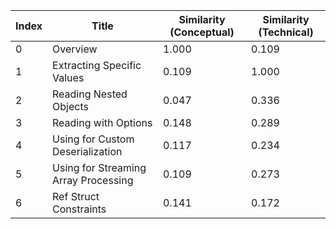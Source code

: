 | Index | Title | Similarity (Conceptual) | Similarity (Technical) |
|-------|-------|-------------------------|------------------------|
| 0 | Overview | 1.000 | 0.109 |
| 1 | Extracting Specific Values | 0.109 | 1.000 |
| 2 | Reading Nested Objects | 0.047 | 0.336 |
| 3 | Reading with Options | 0.148 | 0.289 |
| 4 | Using for Custom Deserialization | 0.117 | 0.234 |
| 5 | Using for Streaming Array Processing | 0.109 | 0.273 |
| 6 | Ref Struct Constraints | 0.141 | 0.172 |
